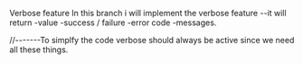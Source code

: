 Verbose feature
In this branch i will implement the verbose feature
--it will return 
    -value
    -success / failure 
    -error code
    -messages.

//-------To simplfy the code verbose should always be active since we need all these things.    

